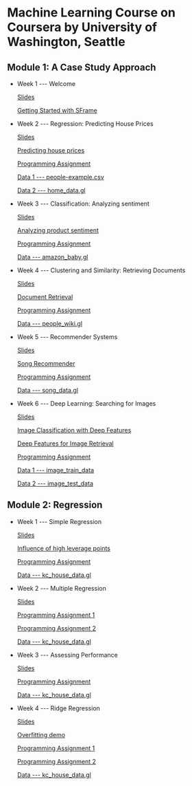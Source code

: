 # **Machine Learning Course on Coursera by University of Washington, Seattle**

## Module 1: A Case Study Approach


- Week 1 --- Welcome

  [Slides](https://github.com/lxn1021/Machine-Learning-Course-on-Coursera---U.W.-/blob/master/intro.pdf)
  
  [Getting Started with SFrame](https://github.com/lxn1021/Machine-Learning-Course-on-Coursera---U.W.-/blob/master/Getting%20Started%20with%20SFrame.ipynb)
  
  
- Week 2 --- Regression: Predicting House Prices
  
  [Slides](https://github.com/lxn1021/Machine-Learning-Course-on-Coursera---U.W.-/blob/master/regression-intro-annotated.pdf)
  
  [Predicting house prices](https://github.com/lxn1021/Machine-Learning-Course-on-Coursera---U.W.-/blob/master/Predicting%20house%20prices.ipynb)
  
  [Programming Assignment](https://github.com/lxn1021/Machine-Learning-Course-on-Coursera---U.W.-/blob/master/Week2_programming%20assignment.ipynb)
  
  [Data 1 --- people-example.csv](https://github.com/lxn1021/Machine-Learning-Course-on-Coursera---U.W.-/blob/master/people-example.csv)
  
  [Data 2 --- home_data.gl](https://github.com/lxn1021/Machine-Learning-Course-on-Coursera---U.W.-/tree/master/home_data.gl)
  
  
- Week 3 --- Classification: Analyzing sentiment
  
  [Slides](https://github.com/lxn1021/Machine-Learning-Course-on-Coursera---U.W.-/blob/master/classification-annotated.pdf)
    
  [Analyzing product sentiment](https://github.com/lxn1021/Machine-Learning-Course-on-Coursera---U.W.-/blob/master/Analyzing%20product%20sentiment.ipynb)
    
  [Programming Assignment](https://github.com/lxn1021/Machine-Learning-Course-on-Coursera---U.W.-/blob/master/Week%203_programming%20assignment.ipynb)

  [Data --- amazon_baby.gl](https://github.com/lxn1021/Machine-Learning-Course-on-Coursera---U.W.-/tree/master/amazon_baby.gl)
    

- Week 4 --- Clustering and Similarity: Retrieving Documents

  [Slides](https://github.com/lxn1021/Machine-Learning-Course-on-Coursera---U.W.-/blob/master/clustering-intro-annotated.pdf)
  
  [Document Retrieval](https://github.com/lxn1021/Machine-Learning-Course-on-Coursera---U.W.-/blob/master/Document%20Retrieval.ipynb)
  
  [Programming Assignment](https://github.com/lxn1021/Machine-Learning-Course-on-Coursera---U.W.-/blob/master/Week%204_programming%20assignment.ipynb)
  
  [Data --- people_wiki.gl](https://github.com/lxn1021/Machine-Learning-Course-on-Coursera---U.W.-/tree/master/people_wiki.gl)


- Week 5 --- Recommender Systems

  [Slides](https://github.com/lxn1021/Machine-Learning-Course-on-Coursera---U.W.-/blob/master/recommenders-intro-annotated.pdf)
  
  [Song Recommender](https://github.com/lxn1021/Machine-Learning-Course-on-Coursera---U.W.-/blob/master/Song%20Recommender.ipynb)
  
  [Programming Assignment](https://github.com/lxn1021/Machine-Learning-Course-on-Coursera---U.W.-/blob/master/Week%205_programming%20assignment.ipynb)
  
  [Data --- song_data.gl](https://github.com/lxn1021/Machine-Learning-Course-on-Coursera---U.W.-/tree/master/song_data.gl)


- Week 6 --- Deep Learning: Searching for Images

  [Slides](https://github.com/lxn1021/Machine-Learning-Course-on-Coursera---U.W.-/blob/master/deeplearning-annotated.pdf)
  
  [Image Classification with Deep Features](https://github.com/lxn1021/Machine-Learning-Course-on-Coursera---U.W.-/blob/master/Image%20Classification%20with%20Deep%20Features.ipynb)
  
  [Deep Features for Image Retrieval](https://github.com/lxn1021/Machine-Learning-Course-on-Coursera---U.W.-/blob/master/Deep%20Features%20for%20Image%20Retrieval.ipynb)
  
  [Programming Assignment](https://github.com/lxn1021/Machine-Learning-Course-on-Coursera---U.W.-/blob/master/Week%206_programming%20assignment.ipynb)
  
  [Data 1 --- image_train_data](https://github.com/lxn1021/Machine-Learning-Course-on-Coursera---U.W.-/tree/master/image_train_data)
  
  [Data 2 --- image_test_data](https://github.com/lxn1021/Machine-Learning-Course-on-Coursera---U.W.-/tree/master/image_test_data)
  
  
  
## Module 2: Regression

- Week 1 --- Simple Regression

  [Slides](https://github.com/lxn1021/Machine-Learning-Course-on-Coursera---U.W.-/blob/master/week1_simpleregression-annotated.pdf)
  
  [Influence of high leverage points](https://github.com/lxn1021/Machine-Learning-Course-on-Coursera---U.W.-/blob/master/Influence%20of%20high%20leverage%20points.ipynb)
  
  [Programming Assignment](https://github.com/lxn1021/Machine-Learning-Course-on-Coursera---U.W.-/blob/master/Week%201_Simple%20Linear%20Regression%20.ipynb)
  
  [Data --- kc_house_data.gl](https://github.com/lxn1021/Machine-Learning-Course-on-Coursera---U.W.-/tree/master/kc_house_data.gl)
 
 
 - Week 2 --- Multiple Regression
 
    [Slides](https://github.com/lxn1021/Machine-Learning-Course-on-Coursera---U.W.-/blob/master/week2_multipleregression-annotated.pdf)
    
    [Programming Assignment 1](https://github.com/lxn1021/Machine-Learning-Course-on-Coursera---U.W.-/blob/master/Week%202_multiple%20linear%20regression.ipynb)
    
    [Programming Assignment 2](https://github.com/lxn1021/Machine-Learning-Course-on-Coursera---U.W.-/blob/master/Week%202_multiple%20linear%20regression_2.ipynb)
    
    [Data --- kc_house_data.gl](https://github.com/lxn1021/Machine-Learning-Course-on-Coursera---U.W.-/tree/master/kc_house_data.gl)


- Week 3 --- Assessing Performance
  
   [Slides](https://github.com/lxn1021/Machine-Learning-Course-on-Coursera---U.W.-/blob/master/week3_assessingperformance-annotated.pdf)
   
   [Programming Assignment](https://github.com/lxn1021/Machine-Learning-Course-on-Coursera---U.W.-/blob/master/Week%203_polynomial%20regression.ipynb)
   
   [Data --- kc_house_data.gl](https://github.com/lxn1021/Machine-Learning-Course-on-Coursera---U.W.-/tree/master/kc_house_data.gl)


- Week 4 --- Ridge Regression

  [Slides](https://github.com/lxn1021/Machine-Learning-Course-on-Coursera---U.W.-/blob/master/week4_ridgeregression-annotated.pdf)
  
  [Overfitting demo](https://github.com/lxn1021/Machine-Learning-Course-on-Coursera---U.W.-/blob/master/Overfitting%20demo.ipynb)
  
  [Programming Assignment 1](https://github.com/lxn1021/Machine-Learning-Course-on-Coursera---U.W.-/blob/master/Week%204_ridge%20regression_1.ipynb)
  
  [Programming Assignment 2](https://github.com/lxn1021/Machine-Learning-Course-on-Coursera---U.W.-/blob/master/Week%204_ridge%20regression_2.ipynb)
  
  [Data --- kc_house_data.gl](https://github.com/lxn1021/Machine-Learning-Course-on-Coursera---U.W.-/tree/master/kc_house_data.gl)
  
